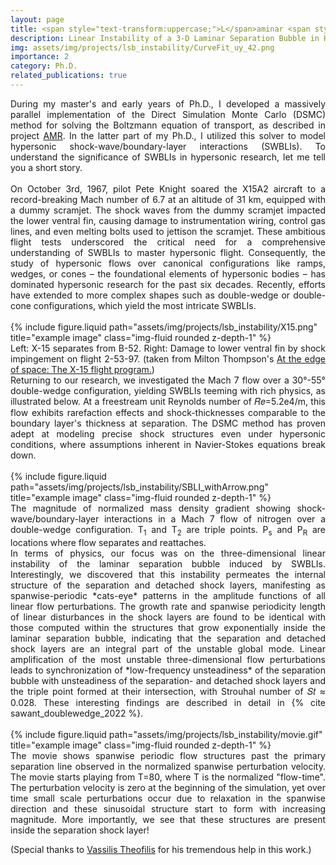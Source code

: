 ```yaml
---
layout: page
title: <span style="text-transform:uppercase;">L</span>aminar <span style="text-transform:uppercase;">S</span>eparation <span style="text-transform:uppercase;">B</span>ubble <span style="text-transform:uppercase;">I</span>nstability
description: Linear Instability of a 3-D Laminar Separation Bubble in Hypersonic Shock-Wave/Boundary-Layer Interations (SWBLI)
img: assets/img/projects/lsb_instability/CurveFit_uy_42.png
importance: 2
category: Ph.D.
related_publications: true
---
```


<div align="justify">
During my master's and early years of Ph.D., I developed a massively parallel implementation of the Direct Simulation Monte Carlo (DSMC) method for solving the Boltzmann equation of transport, as described in project <a href="https://saurabh-s-sawant.github.io/projects/1_project/">AMR</a>. In the latter part of my Ph.D., I utilized this solver to model hypersonic shock-wave/boundary-layer interactions (SWBLIs). To understand the significance of SWBLIs in hypersonic research, let me tell you a short story.
</div>

<div align="justify">
<br>
On October 3rd, 1967, pilot Pete Knight soared the X15A2 aircraft to a record-breaking Mach number of 6.7 at an altitude of 31 km, equipped with a dummy scramjet. The shock waves from the dummy scramjet impacted the lower ventral fin, causing damage to instrumentation wiring, control gas lines, and even melting bolts used to jettison the scramjet. These ambitious flight tests underscored the critical need for a comprehensive understanding of SWBLIs to master hypersonic flight. Consequently, the study of hypersonic flows over canonical configurations like ramps, wedges, or cones – the foundational elements of hypersonic bodies – has dominated hypersonic research for the past six decades. Recently, efforts have extended to more complex shapes such as double-wedge or double-cone configurations, which yield the most intricate SWBLIs.
</div>
<br>
<div class="row">
    <div class="col-sm mt-3 mt-md-0">
        {% include figure.liquid path="assets/img/projects/lsb_instability/X15.png" title="example image" class="img-fluid rounded z-depth-1" %}
    </div>
</div>
<div class="caption">
<div align="justify">
Left: X-15 separates from B-52. Right: Damage to lower ventral fin by shock impingement on flight 2-53-97. (taken from Milton Thompson's <a href='https://smithsonianbooks.com/store/aviation-military-history/at-the-edge-of-space-the-x-15-flight-program/'>At the edge of space: The X-15 flight program.</a>)
</div></div>

<div align="justify">
Returning to our research, we investigated the Mach 7 flow over a 30°-55° double-wedge configuration, yielding SWBLIs teeming with rich physics, as illustrated below. At a freestream unit Reynolds number of 𝑅𝑒=5.2e4/m, this flow exhibits rarefaction effects and shock-thicknesses comparable to the boundary layer's thickness at separation. The DSMC method has proven adept at modeling precise shock structures even under hypersonic conditions, where assumptions inherent in Navier-Stokes equations break down.
</div>
<br>
<div class="row">
    <div class="col-sm mt-3 mt-md-0">
        {% include figure.liquid path="assets/img/projects/lsb_instability/SBLI_withArrow.png" title="example image" class="img-fluid rounded z-depth-1" %}
    </div>
</div>
<div class="caption">
<div align="justify">
The magnitude of normalized mass density gradient showing shock-wave/boundary-layer interactions in a Mach 7 flow of nitrogen over a double-wedge configuration. T<sub>1</sub> and T<sub>2</sub> are triple points. P<sub>s</sub> and P<sub>R</sub> are locations where flow separates and reattaches.
</div></div>

<div align="justify">
In terms of physics, our focus was on the three-dimensional linear instability of the laminar separation bubble induced by SWBLIs. Interestingly, we discovered that this instability permeates the internal structure of the separation and detached shock layers, manifesting as spanwise-periodic *cats-eye* patterns in the amplitude functions of all linear flow perturbations. The growth rate and spanwise periodicity length of linear disturbances in the shock layers are found to be identical with those computed within the structures that grow exponentially inside the laminar separation bubble, indicating that the separation and detached shock layers are an integral part of the unstable global mode.
Linear amplification of the most unstable three-dimensional flow perturbations leads to synchronization of *low-frequency unsteadiness* of the separation bubble with unsteadiness of the separation- and detached shock layers and the triple point formed at their intersection, with Strouhal number of 𝑆𝑡 ≈ 0.028. 
These interesting findings are described in detail in {% cite sawant_doublewedge_2022 %}.
</div>
<br>

<div class="row">
    <div class="col-sm mt-3 mt-md-0">
        {% include figure.liquid path="assets/img/projects/lsb_instability/movie.gif" title="example image" class="img-fluid rounded z-depth-1" %}
    </div>
</div>
<div class="caption">
<div align="justify">
The movie shows spanwise periodic flow structures past the primary separation line observed in the normalized spanwise perturbation velocity. The movie starts playing from T=80, where T is the normalized "flow-time". 
The perturbation velocity is zero at the beginning of the simulation, yet over time small scale perturbations occur due to relaxation in the spanwise direction and these sinusoidal structure start to form with increasing magnitude. More importantly, we see that these structures are present inside the separation shock layer!
</div></div>

(Special thanks to <a href='https://www.linkedin.com/in/theofilis/?originalSubdomain=uk'>Vassilis Theofilis</a> for his tremendous help in this work.)
